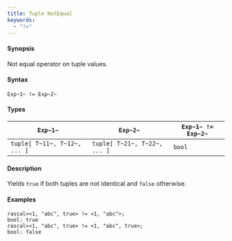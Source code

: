 ```yaml
---
title: Tuple NotEqual
keywords:
  - "!="
---
```


#### Synopsis

Not equal operator on tuple values.

#### Syntax

`Exp~1~ != Exp~2~`

#### Types


| `Exp~1~`                      |  `Exp~2~`                      | `Exp~1~ != Exp~2~`  |
| --- | --- | --- |
| `tuple[ T~11~, T~12~, ... ]` |  `tuple[ T~21~, T~22~, ... ]` | `bool`                |


#### Description

Yields `true` if both tuples are not identical and `false` otherwise.

#### Examples


```rascal-shell 
rascal><1, "abc", true> != <1, "abc">;
bool: true
rascal><1, "abc", true> != <1, "abc", true>;
bool: false
```


